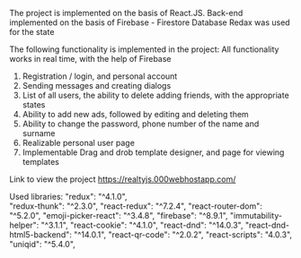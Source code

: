 The project is implemented on the basis of React.JS. Back-end implemented on the basis of Firebase - Firestore Database
Redax was used for the state

The following functionality is implemented in the project:
All functionality works in real time, with the help of Firebase
1) Registration / login, and personal account
2) Sending messages and creating dialogs
3) List of all users, the ability to delete adding friends, with the appropriate states
4) Ability to add new ads, followed by editing and deleting them
5) Ability to change the password, phone number of the name and surname
6) Realizable personal user page
7) Implementable Drag and drob template designer, and page for viewing templates

Link to view the project
https://realtyjs.000webhostapp.com/

Used libraries:
 "redux": "^4.1.0", <br>
 "redux-thunk": "^2.3.0", 
 "react-redux": "^7.2.4", 
 "react-router-dom": "^5.2.0", 
 "emoji-picker-react": "^3.4.8", 
 "firebase": "^8.9.1", 
 "immutability-helper": "^3.1.1", 
 "react-cookie": "^4.1.0", 
 "react-dnd": "^14.0.3", 
 "react-dnd-html5-backend": "^14.0.1", 
 "react-qr-code": "^2.0.2", 
 "react-scripts": "4.0.3", 
 "uniqid": "^5.4.0", 
